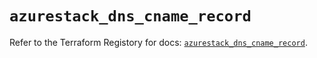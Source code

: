 # `azurestack_dns_cname_record`

Refer to the Terraform Registory for docs: [`azurestack_dns_cname_record`](https://www.terraform.io/docs/providers/azurestack/r/dns_cname_record).
